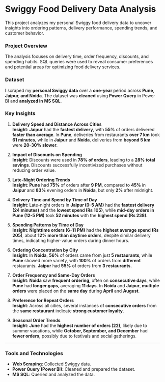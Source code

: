 # **Swiggy Food Delivery Data Analysis**

This project analyzes my personal Swiggy food delivery data to uncover insights into ordering patterns, delivery performance, spending trends, and customer behavior.

### Project Overview

The analysis focuses on delivery time, order frequency, discounts, and spending habits. SQL queries were used to reveal consumer preferences and potential areas for optimizing food delivery services.

### Dataset

I scraped my **personal Swiggy data** over a **one-year** period across **Pune, Jaipur, and Noida**. The dataset was **cleaned** using **Power Query** in Power BI and **analyzed in MS SQL**.

### Key Insights

1.  **Delivery Speed and Distance Across Cities**  
    **Insight**: **Jaipur** had the **fastest delivery**, with **55%** of orders delivered **faster than average**. In **Pune**, deliveries from restaurants **over 7 km** took **61 minutes**, while in **Jaipur** and **Noida**, deliveries from **beyond 5 km** were **20-30% slower**.
    
2.  **Impact of Discounts on Spending**  
    **Insight**: Discounts were used in **78% of orders**, leading to a **28% total savings**. Discounts successfully incentivized purchases without reducing order value.
    
3.  **Late-Night Ordering Trends**  
    **Insight**: **Pune** had **75%** of orders after **9 PM**, compared to **45%** in **Jaipur** and **83%** evening orders in **Noida**, but only **2%** after midnight.
    
4.  **Delivery Time and Spend by Time of Day**  
    **Insight**: Late-night orders in **Jaipur (0-5 AM)** had the **fastest delivery (24 minutes)** and the **lowest spend (Rs 105)**, while **mid-day orders in Pune (12-5 PM)** took **52 minutes** with the **highest spend (Rs 238)**.
    
5.  **Spending Patterns by Time of Day**  
    **Insight**: **Nighttime orders (6-11 PM)** had the **highest average spend (Rs 205)**, about **12% more than daytime orders**, despite similar delivery times, indicating higher-value orders during dinner hours.
    
6.  **Ordering Concentration by City**  
    **Insight**: In **Noida**, **56%** of orders came from just **5 restaurants**, while **Pune** showed more variety, with **100%** of orders from **different** restaurants. **Jaipur** had **55%** of orders from **3 restaurants**.
    
7.  **Order Frequency and Same-Day Orders**  
    **Insight**: **Noida** saw **frequent ordering**, often on **consecutive days**, while **Pune** had **longer gaps**, averaging **11 days**. In **Noida** and **Jaipur**, **multiple orders** were placed on the **same day** during **April** and **August**.
    
8.  **Preference for Repeat Orders**  
    **Insight**: Across all cities, several instances of **consecutive orders** from the **same restaurant** indicate **strong customer loyalty**.
    
9.  **Seasonal Order Trends**  
    **Insight**: **June** had the **highest number of orders (22)**, likely due to summer vacations, while **October, September, and December** had **fewer orders**, possibly due to festivals and social gatherings.
    

----------

### Tools and Technologies

-   **Web Scraping**: Collected Swiggy data.
-   **Power Query (Power BI)**: Cleaned and prepared the dataset.
-   **MS SQL**: Queried and analyzed the data.

